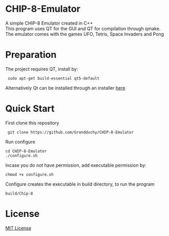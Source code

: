 # CHIP-8-Emulator
A simple CHIP-8 Emulator created in C++ <br />
This program uses QT for the GUI and QT for compilation through qmake. <br />
The emulator comes with the games UFO, Tetris, Space Invaders and Pong <br />

# Preparation
The project requires QT, install by:
```
 sudo apt-get build-essential qt5-default
```
Alternatively Qt can be installed through an installer [here](https://www.qt.io/download)

# Quick Start
First clone this repository
```
 git clone https://github.com/Grandduchy/CHIP-8-Emulator
```
Run configure
```
cd CHIP-8-Emulator
./configure.sh
```
Incase you do not have permission, add executable permission by:
```
chmod +x configure.sh
```
Configure creates the executable in build directory, to run the program
```
build/Chip-8
```
# License
[MIT License](https://github.com/Grandduchy/CHIP-8-Emulator/blob/master/LICENSE)
